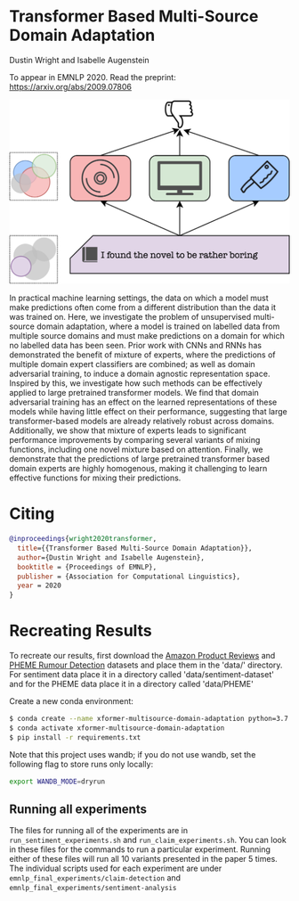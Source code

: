 # Transformer Based Multi-Source Domain Adaptation
Dustin Wright and Isabelle Augenstein

To appear in EMNLP 2020. Read the preprint: https://arxiv.org/abs/2009.07806

<p align="center">
  <img src="multisource-domain-adaptation.png" alt="PUC">
</p>

In practical machine learning settings, the data on which a model must make predictions often come from a different distribution than the data it was trained on. Here, we investigate the problem of unsupervised multi-source domain adaptation, where a model is trained on labelled data from multiple source domains and must make predictions on a domain for which no labelled data has been seen. Prior work with CNNs and RNNs has demonstrated the benefit of mixture of experts, where the predictions of multiple domain expert classifiers are combined; as well as domain adversarial training, to induce a domain agnostic representation space. Inspired by this, we investigate how such methods can be effectively applied to large pretrained transformer models. We find that domain adversarial training has an effect on the learned representations of these models while having little effect on their performance, suggesting that large transformer-based models are already relatively robust across domains. Additionally, we show that mixture of experts leads to significant performance improvements by comparing several variants of mixing functions, including one novel mixture based on attention. Finally, we demonstrate that the predictions of large pretrained transformer based domain experts are highly homogenous, making it challenging to learn effective functions for mixing their predictions.

# Citing

```bib
@inproceedings{wright2020transformer,
  title={{Transformer Based Multi-Source Domain Adaptation}},
  author={Dustin Wright and Isabelle Augenstein},
  booktitle = {Proceedings of EMNLP},
  publisher = {Association for Computational Linguistics},
  year = 2020
}
```

# Recreating Results

To recreate our results, first download the [Amazon Product Reviews](https://www.cs.jhu.edu/~mdredze/datasets/sentiment/) and [PHEME Rumour Detection](https://figshare.com/articles/PHEME_dataset_for_Rumour_Detection_and_Veracity_Classification/6392078) datasets and place them in the 'data/' directory. For sentiment data place it in a directory called 'data/sentiment-dataset' and for the PHEME data place it in a directory called 'data/PHEME'

Create a new conda environment:

```bash
$ conda create --name xformer-multisource-domain-adaptation python=3.7
$ conda activate xformer-multisource-domain-adaptation
$ pip install -r requirements.txt
```

Note that this project uses wandb; if you do not use wandb, set the following flag to store runs only locally:

```bash
export WANDB_MODE=dryrun
```

## Running all experiments

The files for running all of the experiments are in `run_sentiment_experiments.sh` and `run_claim_experiments.sh`. You can look in these files for the commands to run a particular experiment. Running either of these files will run all 10 variants presented in the paper 5 times. The individual scripts used for each experiment are under `emnlp_final_experiments/claim-detection` and `emnlp_final_experiments/sentiment-analysis`
